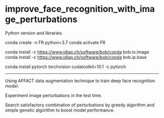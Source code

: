 # improve_face_recognition_with_image_perturbations

Python version and libraries:

conda create -n FR python=3.7
conda activate FR

conda install -c https://www.idiap.ch/software/bob/conda bob.io.image
conda install -c https://www.idiap.ch/software/bob/conda bob.ip.base

conda install pytorch torchvision cudatoolkit=10.1 -c pytorch

_____________________________________________________________________
Using AFFACT data augmentation technique to train deep face recognition model. 

Experiment image perturbations in the test time. 

Search satisfactory combination of perturbations by greedy algorithm and simple genetic algorithm to boost model performance. 

